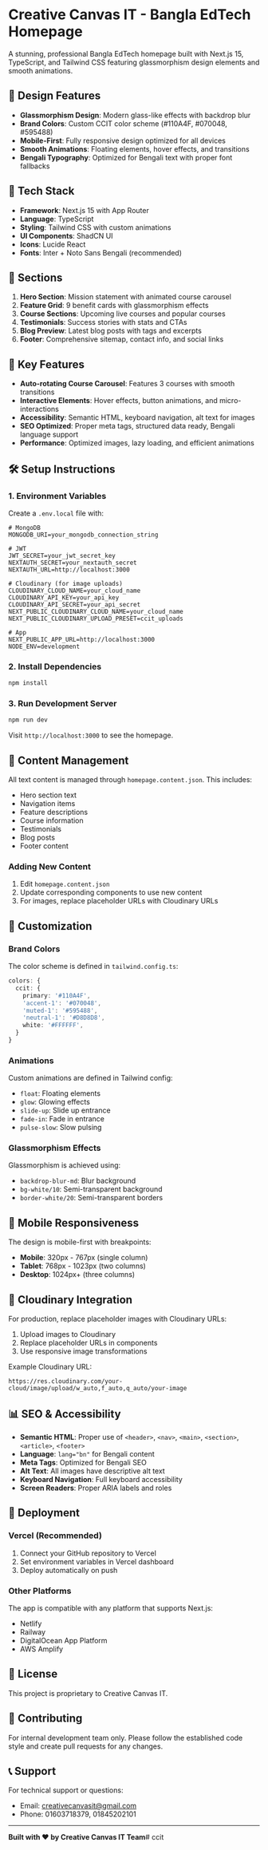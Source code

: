 # Creative Canvas IT - Bangla EdTech Homepage

A stunning, professional Bangla EdTech homepage built with Next.js 15, TypeScript, and Tailwind CSS featuring glassmorphism design elements and smooth animations.

## 🎨 Design Features

- **Glassmorphism Design**: Modern glass-like effects with backdrop blur
- **Brand Colors**: Custom CCIT color scheme (#110A4F, #070048, #595488)
- **Mobile-First**: Fully responsive design optimized for all devices
- **Smooth Animations**: Floating elements, hover effects, and transitions
- **Bengali Typography**: Optimized for Bengali text with proper font fallbacks

## 🚀 Tech Stack

- **Framework**: Next.js 15 with App Router
- **Language**: TypeScript
- **Styling**: Tailwind CSS with custom animations
- **UI Components**: ShadCN UI
- **Icons**: Lucide React
- **Fonts**: Inter + Noto Sans Bengali (recommended)

## 📱 Sections

1. **Hero Section**: Mission statement with animated course carousel
2. **Feature Grid**: 9 benefit cards with glassmorphism effects
3. **Course Sections**: Upcoming live courses and popular courses
4. **Testimonials**: Success stories with stats and CTAs
5. **Blog Preview**: Latest blog posts with tags and excerpts
6. **Footer**: Comprehensive sitemap, contact info, and social links

## 🎯 Key Features

- **Auto-rotating Course Carousel**: Features 3 courses with smooth transitions
- **Interactive Elements**: Hover effects, button animations, and micro-interactions
- **Accessibility**: Semantic HTML, keyboard navigation, alt text for images
- **SEO Optimized**: Proper meta tags, structured data ready, Bengali language support
- **Performance**: Optimized images, lazy loading, and efficient animations

## 🛠️ Setup Instructions

### 1. Environment Variables

Create a `.env.local` file with:

```env
# MongoDB
MONGODB_URI=your_mongodb_connection_string

# JWT
JWT_SECRET=your_jwt_secret_key
NEXTAUTH_SECRET=your_nextauth_secret
NEXTAUTH_URL=http://localhost:3000

# Cloudinary (for image uploads)
CLOUDINARY_CLOUD_NAME=your_cloud_name
CLOUDINARY_API_KEY=your_api_key
CLOUDINARY_API_SECRET=your_api_secret
NEXT_PUBLIC_CLOUDINARY_CLOUD_NAME=your_cloud_name
NEXT_PUBLIC_CLOUDINARY_UPLOAD_PRESET=ccit_uploads

# App
NEXT_PUBLIC_APP_URL=http://localhost:3000
NODE_ENV=development
```

### 2. Install Dependencies

```bash
npm install
```

### 3. Run Development Server

```bash
npm run dev
```

Visit `http://localhost:3000` to see the homepage.

## 📝 Content Management

All text content is managed through `homepage.content.json`. This includes:

- Hero section text
- Navigation items
- Feature descriptions
- Course information
- Testimonials
- Blog posts
- Footer content

### Adding New Content

1. Edit `homepage.content.json`
2. Update corresponding components to use new content
3. For images, replace placeholder URLs with Cloudinary URLs

## 🎨 Customization

### Brand Colors

The color scheme is defined in `tailwind.config.ts`:

```typescript
colors: {
  ccit: {
    primary: '#110A4F',
    'accent-1': '#070048',
    'muted-1': '#595488',
    'neutral-1': '#D8D8D8',
    white: '#FFFFFF',
  }
}
```

### Animations

Custom animations are defined in Tailwind config:
- `float`: Floating elements
- `glow`: Glowing effects
- `slide-up`: Slide up entrance
- `fade-in`: Fade in entrance
- `pulse-slow`: Slow pulsing

### Glassmorphism Effects

Glassmorphism is achieved using:
- `backdrop-blur-md`: Blur background
- `bg-white/10`: Semi-transparent background
- `border-white/20`: Semi-transparent borders

## 📱 Mobile Responsiveness

The design is mobile-first with breakpoints:
- **Mobile**: 320px - 767px (single column)
- **Tablet**: 768px - 1023px (two columns)
- **Desktop**: 1024px+ (three columns)

## 🔧 Cloudinary Integration

For production, replace placeholder images with Cloudinary URLs:

1. Upload images to Cloudinary
2. Replace placeholder URLs in components
3. Use responsive image transformations

Example Cloudinary URL:
```
https://res.cloudinary.com/your-cloud/image/upload/w_auto,f_auto,q_auto/your-image
```

## 📊 SEO & Accessibility

- **Semantic HTML**: Proper use of `<header>`, `<nav>`, `<main>`, `<section>`, `<article>`, `<footer>`
- **Language**: `lang="bn"` for Bengali content
- **Meta Tags**: Optimized for Bengali SEO
- **Alt Text**: All images have descriptive alt text
- **Keyboard Navigation**: Full keyboard accessibility
- **Screen Readers**: Proper ARIA labels and roles

## 🚀 Deployment

### Vercel (Recommended)

1. Connect your GitHub repository to Vercel
2. Set environment variables in Vercel dashboard
3. Deploy automatically on push

### Other Platforms

The app is compatible with any platform that supports Next.js:
- Netlify
- Railway
- DigitalOcean App Platform
- AWS Amplify

## 📄 License

This project is proprietary to Creative Canvas IT.

## 🤝 Contributing

For internal development team only. Please follow the established code style and create pull requests for any changes.

## 📞 Support

For technical support or questions:
- Email: creativecanvasit@gmail.com
- Phone: 01603718379, 01845202101

---

**Built with ❤️ by Creative Canvas IT Team**# ccit

